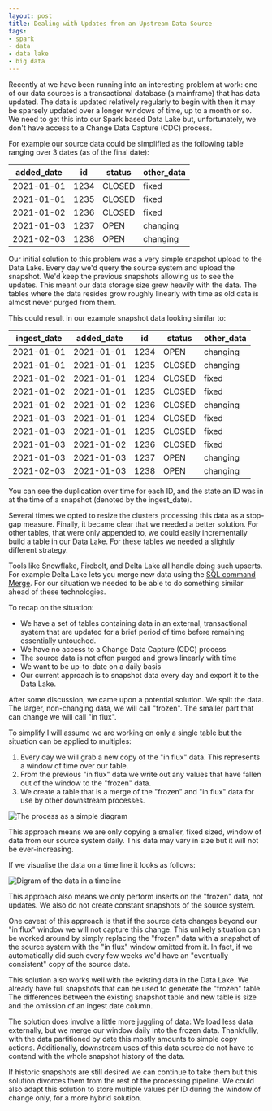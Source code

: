 ```yaml
---
layout: post
title: Dealing with Updates from an Upstream Data Source
tags:
- spark
- data
- data lake
- big data
---
```


Recently at we have been running into an interesting problem at work: one of
our data sources is a transactional database (a mainframe) that has data
updated. The data is updated relatively regularly to begin with then it may be
sparsely updated over a longer windows of time, up to a month or so. We need to
get this into our Spark based Data Lake but, unfortunately, we don't have
access to a Change Data Capture (CDC) process.

For example our source data could be simplified as the following table ranging
over 3 dates (as of the final date):

| added_date  | id   | status | other_data |
| ----------- | ---- | ------ | ---------- |
| 2021-01-01  | 1234 | CLOSED | fixed      |
| 2021-01-01  | 1235 | CLOSED | fixed      |
| 2021-01-02  | 1236 | CLOSED | fixed      |
| 2021-01-03  | 1237 | OPEN   | changing   |
| 2021-02-03  | 1238 | OPEN   | changing   |

Our initial solution to this problem was a very simple snapshot upload to the
Data Lake. Every day we'd query the source system and upload the snapshot. We'd
keep the previous snapshots allowing us to see the updates. This meant our data
storage size grew heavily with the data. The tables where the data resides grow
roughly linearly with time as old data is almost never purged from them.

This could result in our example snapshot data looking similar to:

| ingest_date | added_date  | id   | status | other_data |
| ----------- | ----------- | ---- | ------ | ---------- |
| 2021-01-01  | 2021-01-01  | 1234 | OPEN   | changing   |
| 2021-01-01  | 2021-01-01  | 1235 | CLOSED | changing   |
| 2021-01-02  | 2021-01-01  | 1234 | CLOSED | fixed      |
| 2021-01-02  | 2021-01-01  | 1235 | CLOSED | fixed      |
| 2021-01-02  | 2021-01-02  | 1236 | CLOSED | changing   |
| 2021-01-03  | 2021-01-01  | 1234 | CLOSED | fixed      |
| 2021-01-03  | 2021-01-01  | 1235 | CLOSED | fixed      |
| 2021-01-03  | 2021-01-02  | 1236 | CLOSED | fixed      |
| 2021-01-03  | 2021-01-03  | 1237 | OPEN   | changing   |
| 2021-02-03  | 2021-01-03  | 1238 | OPEN   | changing   |

You can see the duplication over time for each ID, and the state an ID was in
at the time of a snapshot (denoted by the ingest_date).

Several times we opted to resize the clusters processing this data as a
stop-gap measure. Finally, it became clear that we needed a better solution.
For other tables, that were only appended to, we could easily incrementally
build a table in our Data Lake. For these tables we needed a slightly different
strategy.

Tools like Snowflake, Firebolt, and Delta Lake all handle doing such upserts.
For example Delta Lake lets you merge new data using the [SQL command
Merge](https://docs.databricks.com/delta/delta-update.html#upsert-into-a-table-using-merge).
For our situation we needed to be able to do something similar ahead of these
technologies.

To recap on the situation:

* We have a set of tables containing data in an external, transactional system
  that are updated for a brief period of time before remaining essentially
  untouched.
* We have no access to a Change Data Capture (CDC) process
* The source data is not often purged and grows linearly with time
* We want to be up-to-date on a daily basis
* Our current approach is to snapshot data every day and export it to the Data
  Lake.

After some discussion, we came upon a potential solution. We split the data. The
larger, non-changing data, we will call "frozen". The smaller part that can
change we will call "in flux".

To simplify I will assume we are working on only a single table but the
situation can be applied to multiples:

1. Every day we will grab a new copy of the "in flux" data. This represents a
   window of time over our table.
2. From the previous "in flux" data we write out any values that have fallen
   out of the window to the "frozen" data.
3. We create a table that is a merge of the "frozen" and "in flux" data for use
   by other downstream processes.

<img title='The prcess as a simple diagram' alt='The process as a simple diagram' src='{{ "assets/in-flux/simple-process.svg" | absolute_url }}' class='blog-image' />

This approach means we are only copying a smaller, fixed sized, window of data
from our source system daily. This data may vary in size but it will not be
ever-increasing.

If we visualise the data on a time line it looks as follows:

<img title='Diagram of the data in a timeline' alt='Digram of the data in a timeline' src='{{ "assets/in-flux/time-grid.svg" | absolute_url }}' class='blog-image' />

This approach also means we only perform inserts on the "frozen" data, not
updates. We also do not create constant snapshots of the source system.

One caveat of this approach is that if the source data changes beyond our "in
flux" window we will not capture this change. This unlikely situation can be
worked around by simply replacing the "frozen" data with a snapshot of the
source system with the "in flux" window omitted from it. In fact, if we
automatically did such every few weeks we'd have an "eventually consistent"
copy of the source data.

This solution also works well with the existing data in the Data Lake. We
already have full snapshots that can be used to generate the "frozen" table.
The differences between the existing snapshot table and new table is size and
the omission of an ingest date column.

The solution does involve a little more juggling of data: We load less data
externally, but we merge our window daily into the frozen data. Thankfully, with
the data partitioned by date this mostly amounts to simple copy actions.
Additionally, downstream uses of this data source do not have to contend with
the whole snapshot history of the data.

If historic snapshots are still desired we can continue to take them but this
solution divorces them from the rest of the processing pipeline. We could also
adapt this solution to store multiple values per ID during the window of change
only, for a more hybrid solution.
